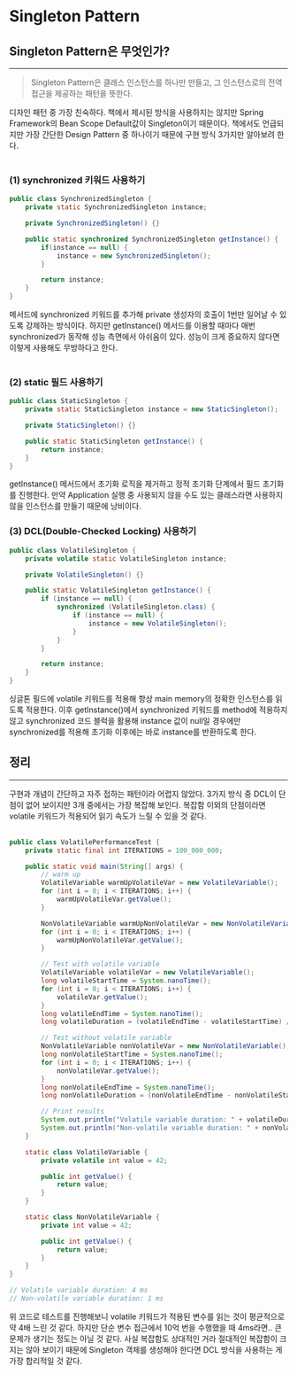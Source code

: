 # Singleton Pattern

## Singleton Pattern은 무엇인가?
---
> Singleton Pattern은 클래스 인스턴스를 하나만 만들고, 그 인스턴스로의 전역 접근을 제공하는 패턴을 뜻한다.

디자인 패턴 중 가장 친숙하다. 책에서 제시된 방식을 사용하지는 않지만 Spring Framework의 Bean Scope Default값이 Singleton이기 때문이다. 
책에서도 언급되지만 가장 간단한 Design Pattern 중 하나이기 때문에 구현 방식 3가지만 알아보려 한다.
<br></br>


### (1) synchronized 키워드 사용하기
```java
public class SynchronizedSingleton {
    private static SynchronizedSingleton instance;

    private SynchronizedSingleton() {}

    public static synchronized SynchronizedSingleton getInstance() {
        if(instance == null) {
            instance = new SynchronizedSingleton();
        }

        return instance;
    }
}
```
메서드에 synchronized 키워드를 추가해 private 생성자의 호출이 1번만 일어날 수 있도록 강제하는 방식이다. 
하지만 getInstance() 메서드를 이용할 때마다 매번 synchronized가 동작해 성능 측면에서 아쉬움이 있다. 
성능이 크게 중요하지 않다면 이렇게 사용해도 무방하다고 한다.
<br></br>


### (2) static 필드 사용하기
```java
public class StaticSingleton {
    private static StaticSingleton instance = new StaticSingleton();

    private StaticSingleton() {}

    public static StaticSingleton getInstance() {
        return instance;
    }
}
```
getInstance() 메서드에서 초기화 로직을 제거하고 정적 초기화 단계에서 필드 초기화를 진행한다. 
만약 Application 실행 중 사용되지 않을 수도 있는 클래스라면 사용하지 않을 인스턴스를 만들기 때문에 낭비이다.


### (3) DCL(Double-Checked Locking) 사용하기
```java
public class VolatileSingleton {
    private volatile static VolatileSingleton instance;

    private VolatileSingleton() {}

    public static VolatileSingleton getInstance() {
        if (instance == null) {
            synchronized (VolatileSingleton.class) {
                if (instance == null) {
                    instance = new VolatileSingleton();
                }
            }
        }

        return instance;
    }
}
```
싱글톤 필드에 volatile 키워드를 적용해 항상 main memory의 정확한 인스턴스를 읽도록 적용한다. 
이후 getInstance()에서 synchronized 키워드를 method에 적용하지 않고 synchronized 코드 블럭을 활용해 instance 값이 null일 경우에만 synchronized를 적용해 초기화 이후에는 바로 instance를 반환하도록 한다.

## 정리
---
구현과 개념이 간단하고 자주 접하는 패턴이라 어렵지 않았다. 3가지 방식 중 DCL이 단점이 없어 보이지만 3개 중에서는 가장 복잡해 보인다. 복잡함 이외의 단점이라면 volatile 키워드가 적용되어 읽기 속도가 느릴 수 있을 것 같다.
<br></br>

```java
public class VolatilePerformanceTest {
    private static final int ITERATIONS = 100_000_000;

    public static void main(String[] args) {
        // warm up
        VolatileVariable warmUpVolatileVar = new VolatileVariable();
        for (int i = 0; i < ITERATIONS; i++) {
            warmUpVolatileVar.getValue();
        }

        NonVolatileVariable warmUpNonVolatileVar = new NonVolatileVariable();
        for (int i = 0; i < ITERATIONS; i++) {
            warmUpNonVolatileVar.getValue();
        }

        // Test with volatile variable
        VolatileVariable volatileVar = new VolatileVariable();
        long volatileStartTime = System.nanoTime();
        for (int i = 0; i < ITERATIONS; i++) {
            volatileVar.getValue();
        }
        long volatileEndTime = System.nanoTime();
        long volatileDuration = (volatileEndTime - volatileStartTime) / 1_000_000; // Convert to milliseconds

        // Test without volatile variable
        NonVolatileVariable nonVolatileVar = new NonVolatileVariable();
        long nonVolatileStartTime = System.nanoTime();
        for (int i = 0; i < ITERATIONS; i++) {
            nonVolatileVar.getValue();
        }
        long nonVolatileEndTime = System.nanoTime();
        long nonVolatileDuration = (nonVolatileEndTime - nonVolatileStartTime) / 1_000_000; // Convert to milliseconds

        // Print results
        System.out.println("Volatile variable duration: " + volatileDuration + " ms");
        System.out.println("Non-volatile variable duration: " + nonVolatileDuration + " ms");
    }

    static class VolatileVariable {
        private volatile int value = 42;

        public int getValue() {
            return value;
        }
    }

    static class NonVolatileVariable {
        private int value = 42;

        public int getValue() {
            return value;
        }
    }
}

// Volatile variable duration: 4 ms
// Non-volatile variable duration: 1 ms
```
위 코드로 테스트를 진행해보니 volatile 키워드가 적용된 변수를 읽는 것이 평균적으로 약 4배 느린 것 같다. 하지만 단순 변수 접근에서 10억 번을 수행했을 때 4ms라면.. 큰 문제가 생기는 정도는 아닐 것 같다. 
사실 복잡함도 상대적인 거라 절대적인 복잡함이 크지는 않아 보이기 때문에 Singleton 객체를 생성해야 한다면 DCL 방식을 사용하는 게 가장 합리적일 것 같다.
